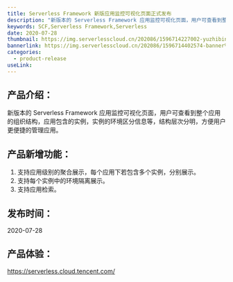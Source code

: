 ```yaml
---
title: Serverless Framework 新版应用监控可视化页面正式发布
description: "新版本的 Serverless Framework 应用监控可视化页面，用户可查看到整个应用的组织结构，应用包含的实例，实例的环境区分信息等，结构层次分明，方便用户更便捷的管理应用。"
keywords: SCF,Serverless Framework,Serverless
date: 2020-07-28
thumbnail: https://img.serverlesscloud.cn/202086/1596714227002-yuzhibingfa.jpg
bannerlink: https://img.serverlesscloud.cn/202086/1596714402574-banner%20SSR.jpg
categories:
  - product-release
useLink: 
---
```


## 产品介绍：

新版本的 Serverless Framework 应用监控可视化页面，用户可查看到整个应用的组织结构，应用包含的实例，实例的环境区分信息等，结构层次分明，方便用户更便捷的管理应用。

## 产品新增功能：

1. 支持应用级别的聚合展示，每个应用下若包含多个实例，分别展示。
2. 支持每个实例中的环境隔离展示。
3. 支持应用检索。

## 发布时间：

2020-07-28

## 产品体验：

https://serverless.cloud.tencent.com/